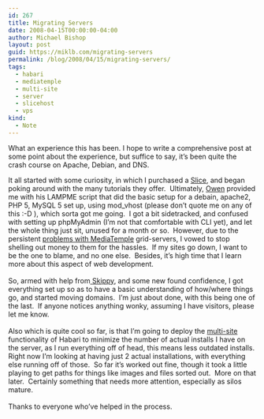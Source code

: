 ```yaml
---
id: 267
title: Migrating Servers
date: 2008-04-15T00:00:00-04:00
author: Michael Bishop
layout: post
guid: https://miklb.com/migrating-servers
permalink: /blog/2008/04/15/migrating-servers/
tags:
  - habari
  - mediatemple
  - multi-site
  - server
  - slicehost
  - vps
kind:
  - Note
---
```

<p>What an experience this has been.  I hope to write a comprehensive post at some point about the experience, but suffice to say, it’s been quite the crash course on Apache, Debian, and DNS.</p>

<p>It all started with some curiosity, in which I purchased a <a href="http://slicehost.com">Slice</a>, and began poking around with the many tutorials they offer.  Ultimately, <a href="http://asymptomatic.net/">Owen</a> provided me with his LAMPME script that did the basic setup for a debain, apache2, PHP 5, MySQL 5 set up, using mod_vhost (please don’t quote me on any of this :-D ), which sorta got me going.  I got a bit sidetracked, and confused with setting up phpMyAdmin (I’m not that comfortable with CLI yet), and let the whole thing just sit, unused for a month or so.  However, due to the persistent <a href="http://weblog.mediatemple.net/weblog/category/system-incidents/gs-grid-service-intermittent-service-availability/">problems with MediaTemple</a> grid-servers, I vowed to stop shelling out money to them for the hassles.  If my sites go down, I want to be the one to blame, and no one else.  Besides, it’s high time that I learn more about this aspect of web development.<br /><br />So, armed with help from<span style="text-decoration: underline;"> </span><a href="http://skippy.net">Skippy</a>, and some new found confidence, I got everything set up so as to have a basic understanding of how/where things go, and started moving domains.  I’m just about done, with this being one of the last.  If anyone notices anything wonky, assuming I have visitors, please let me know.<br /><br />Also which is quite cool so far, is that I’m going to deploy the <a href="http://wiki.habariproject.org/en/Multisite">multi-site</a> functionality of Habari to minimize the number of actual installs I have on the server, as I run everything off of head, this means less outdated installs.  Right now I’m looking at having just 2 actual installations, with everything else running off of those.  So far it’s worked out fine, though it took a little playing to get paths for things like images and files sorted out.  More on that later.  Certainly something that needs more attention, especially as silos mature.<br /><br />Thanks to everyone who’ve helped in the process.<br /></p>